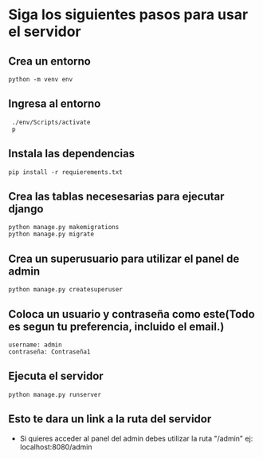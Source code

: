 # Siga los siguientes pasos para usar el servidor
## Crea un entorno
    python -m venv env

## Ingresa al entorno
     ./env/Scripts/activate       
     p 
## Instala  las dependencias
    pip install -r requierements.txt

## Crea las tablas necesesarias para ejecutar django
    python manage.py makemigrations 
    python manage.py migrate    

## Crea un superusuario para utilizar el panel de admin
    python manage.py createsuperuser 

## Coloca un usuario y contraseña como este(Todo es segun tu preferencia, incluido el email.)
    username: admin
    contraseña: Contraseña1

## Ejecuta el servidor 
    python manage.py runserver

## Esto te dara un link a la ruta del servidor
- Si quieres acceder al panel del admin debes utilizar la ruta "/admin" ej: localhost:8080/admin

